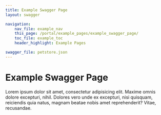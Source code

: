 ```yaml
---
title: Example Swagger Page
layout: swagger

navigation: 
    nav_file: example_nav
    this_page: /portal/example_pages/example_swagger_page/
    toc_file: example_toc
    header_highlight: Example Pages

swagger_file: petstore.json
---
```


# Example Swagger Page 

Lorem ipsum dolor sit amet, consectetur adipisicing elit. Maxime omnis dolore excepturi, nihil. Dolores vero unde ex excepturi, nisi quisquam, reiciendis quia natus, magnam beatae nobis amet reprehenderit? Vitae, recusandae.
